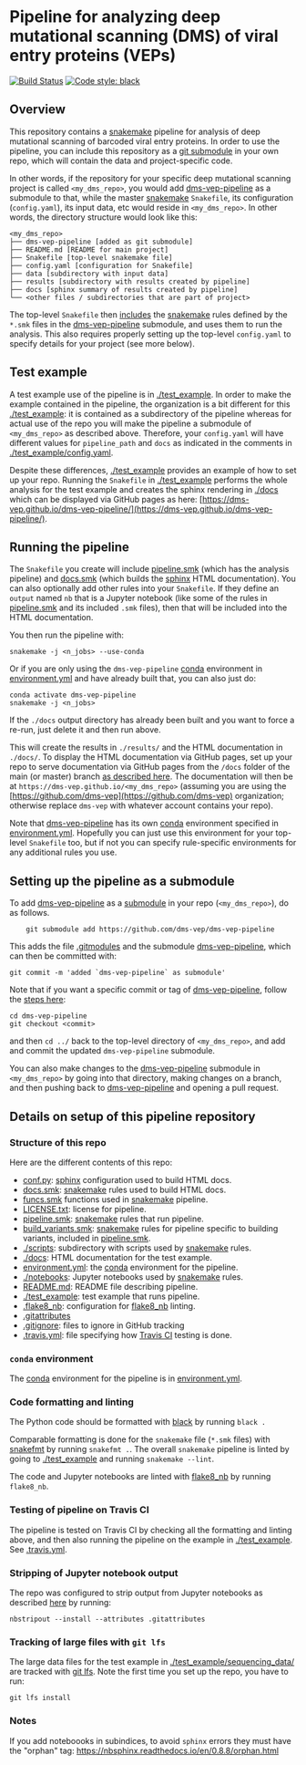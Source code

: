 # Pipeline for analyzing deep mutational scanning (DMS) of viral entry proteins (VEPs)
[![Build Status](https://app.travis-ci.com/dms-vep/dms-vep-pipeline.svg?token=b5RuRE5XisC9B9t9EFqB&branch=main)](https://app.travis-ci.com/dms-vep/dms-vep-pipeline) [![Code style: black](https://img.shields.io/badge/code%20style-black-000000.svg)](https://github.com/psf/black)


## Overview
This repository contains a [snakemake](https://snakemake.readthedocs.io/) pipeline for analysis of deep mutational scanning of barcoded viral entry proteins.
In order to use the pipeline, you can include this repository as a [git submodule](https://git-scm.com/book/en/v2/Git-Tools-Submodules) in your own repo, which will contain the data and project-specific code.

In other words, if the repository for your specific deep mutational scanning project is called `<my_dms_repo>`, you would add [dms-vep-pipeline](https://github.com/dms-vep/dms-vep-pipeline) as a submodule to that, while the master [snakemake](https://snakemake.readthedocs.io/) `Snakefile`, its configuration (`config.yaml`), its input data, etc would reside in `<my_dms_repo>`.
In other words, the directory structure would look like this:

```
<my_dms_repo>
├── dms-vep-pipeline [added as git submodule]
├── README.md [README for main project]
├── Snakefile [top-level snakemake file]
├── config.yaml [configuration for Snakefile]
├── data [subdirectory with input data]
├── results [subdirectory with results created by pipeline]
├── docs [sphinx summary of results created by pipeline]
└── <other files / subdirectories that are part of project>
```

The top-level `Snakefile` then [includes](https://snakemake.readthedocs.io/en/stable/snakefiles/modularization.html#includes) the [snakemake](https://snakemake.readthedocs.io/) rules defined by the `*.smk` files in the [dms-vep-pipeline](https://github.com/dms-vep/dms-vep-pipeline) submodule, and uses them to run the analysis.
This also requires properly setting up the top-level `config.yaml` to specify details for your project (see more below).

## Test example
A test example use of the pipeline is in [./test_example](test_example).
In order to make the example contained in the pipeline, the organization is a bit different for this [./test_example](test_example): it is contained as a subdirectory of the pipeline whereas for actual use of the repo you will make the pipeline a submodule of `<my_dms_repo>` as described above.
Therefore, your `config.yaml` will have different values for `pipeline_path` and `docs` as indicated in the comments in [./test_example/config.yaml](test_example/config.yaml).

Despite these differences, [./test_example](test_example) provides an example of how to set up your repo.
Running the `Snakefile` in [./test_example](test_example) performs the whole analysis for the test example and creates the sphinx rendering in [./docs](docs) which can be displayed via GitHub pages as here: [https://dms-vep.github.io/dms-vep-pipeline/](https://dms-vep.github.io/dms-vep-pipeline/).

## Running the pipeline
The `Snakefile` you create will include [pipeline.smk](pipeline.smk) (which has the analysis pipeline) and [docs.smk](docs.smk) (which builds the [sphinx](https://www.sphinx-doc.org/) HTML documentation).
You can also optionally add other rules into your `Snakefile`.
If they define an `output` named `nb` that is a Jupyter notebook (like some of the rules in [pipeline.smk](pipeline.smk) and its included `.smk` files), then that will be included into the HTML documentation.

You then run the pipeline with:

    snakemake -j <n_jobs> --use-conda

Or if you are only using the `dms-vep-pipeline` [conda](https://docs.conda.io/) environment in [environment.yml](environment.yml) and have already built that, you can also just do:

    conda activate dms-vep-pipeline
    snakemake -j <n_jobs>

If the `./docs` output directory has already been built and you want to force a re-run, just delete it and then run above.

This will create the results in `./results/` and the HTML documentation in `./docs/`.
To display the HTML documentation via GitHub pages, set up your repo to serve documentation via GitHub pages from the `/docs` folder of the main (or master) branch [as described here](https://docs.github.com/en/pages/getting-started-with-github-pages/configuring-a-publishing-source-for-your-github-pages-site).
The documentation will then be at `https://dms-vep.github.io/<my_dms_repo>` (assuming you are using the [https://github.com/dms-vep](https://github.com/dms-vep) organization; otherwise replace `dms-vep` with whatever account contains your repo).

Note that [dms-vep-pipeline](https://github.com/dms-vep/dms-vep-pipeline) has its own [conda](https://docs.conda.io/) environment specified in [environment.yml](environment.yml).
Hopefully you can just use this environment for your top-level `Snakefile` too, but if not you can specify rule-specific environments for any additional rules you use.

## Setting up the pipeline as a submodule
To add [dms-vep-pipeline](https://github.com/dms-vep/dms-vep-pipeline) as a [submodule](https://git-scm.com/book/en/v2/Git-Tools-Submodules) in your repo (`<my_dms_repo>`), do as follows.

        git submodule add https://github.com/dms-vep/dms-vep-pipeline

This adds the file [.gitmodules](.gitmodules) and the submodule [dms-vep-pipeline](dms-vep-pipeline), which can then be committed with:

    git commit -m 'added `dms-vep-pipeline` as submodule'

Note that if you want a specific commit or tag of [dms-vep-pipeline](https://github.com/dms-vep/dms-vep-pipeline), follow the [steps here](https://stackoverflow.com/a/10916398):

    cd dms-vep-pipeline
    git checkout <commit>

and then `cd ../` back to the top-level directory of `<my_dms_repo>`, and add and commit the updated `dms-vep-pipeline` submodule.

You can also make changes to the [dms-vep-pipeline](https://github.com/dms-vep/dms-vep-pipeline) submodule in `<my_dms_repo>` by going into that directory, making changes on a branch, and then pushing back to [dms-vep-pipeline](https://github.com/dms-vep/dms-vep-pipeline) and opening a pull request.

## Details on setup of this pipeline repository

### Structure of this repo
Here are the different contents of this repo:

 - [conf.py](conf.py): [sphinx](https://www.sphinx-doc.org/) configuration used to build HTML docs.
 - [docs.smk](docs.smk): [snakemake](https://snakemake.readthedocs.io/) rules used to build HTML docs.
 - [funcs.smk](funcs.smk) functions used in [snakemake](https://snakemake.readthedocs.io/) pipeline.
 - [LICENSE.txt](LICENSE.txt): license for pipeline.
 - [pipeline.smk](pipeline.smk): [snakemake](https://snakemake.readthedocs.io/) rules that run pipeline.
 - [build_variants.smk](build_variants.smk): [snakemake](https://snakemake.readthedocs.io/) rules for pipeline specific to building variants, included in [pipeline.smk](pipeline.smk).
 - [./scripts](scripts): subdirectory with scripts used by [snakemake](https://snakemake.readthedocs.io/) rules.
 - [./docs](docs): HTML documentation for the test example.
 - [environment.yml](environment.yml): the [conda](https://docs.conda.io/) environment for the pipeline.
 - [./notebooks](notebooks): Jupyter notebooks used by [snakemake](https://snakemake.readthedocs.io/) rules.
 - [README.md](README.md): README file describing pipeline.
 - [./test_example](test_example): test example that runs pipeline.
 - [.flake8_nb](.flake8_nb): configuration for [flake8_nb](https://flake8-nb.readthedocs.io/) linting.
 - [.gitattributes](.gitattributes)
 - [.gitignore](.gitignore): files to ignore in GitHub tracking
 - [.travis.yml](.travis.yml): file specifying how [Travis CI](https://travis-ci.com/) testing is done.

### `conda` environment
The [conda](https://docs.conda.io/) environment for the pipeline is in [environment.yml](environment.yml).

### Code formatting and linting
The Python code should be formatted with [black](https://black.readthedocs.io/) by running `black .`

Comparable formatting is done for the `snakemake` file (`*.smk` files) with [snakefmt](https://github.com/snakemake/snakefmt) by running `snakefmt .`.
The overall `snakemake` pipeline is linted by going to [./test_example](test_example) and running `snakemake --lint`.

The code and Jupyter notebooks are linted with [flake8_nb](https://flake8-nb.readthedocs.io/) by running `flake8_nb`.

### Testing of pipeline on Travis CI
The pipeline is tested on Travis CI by checking all the formatting and linting above, and then also running the pipeline on the example in [./test_example](test_example).
See [.travis.yml](.travis.yml).

### Stripping of Jupyter notebook output
The repo was configured to strip output from Jupyter notebooks as described [here](http://mateos.io/blog/jupyter-notebook-in-git/) by running:

    nbstripout --install --attributes .gitattributes

### Tracking of large files with `git lfs`
The large data files for the test example in [./test_example/sequencing_data/](test_example/sequencing_data/) are tracked with [git lfs](http://arfc.github.io/manual/guides/git-lfs).
Note the first time you set up the repo, you have to run:

    git lfs install

### Notes
If you add noteboooks in subindices, to avoid ``sphinx`` errors they must have the "orphan" tag: https://nbsphinx.readthedocs.io/en/0.8.8/orphan.html
